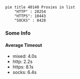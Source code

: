 
```mermaid
pie title 40140 Proxies in list
    "HTTP" : 28254
    "HTTPS": 10443
    "SOCKS" : 8428
```

### Some Info
#### Average Timeout

- mixed: 4.0s
- http: 2.2s
- https: 8.1s
- socks: 6.4s
